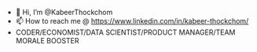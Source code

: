 - 👋 Hi, I’m @KabeerThockchom
- 📫 How to reach me @ https://www.linkedin.com/in/kabeer-thockchom/
- CODER/ECONOMIST/DATA SCIENTIST/PRODUCT MANAGER/TEAM MORALE BOOSTER
<!---
KabeerThockchom/KabeerThockchom is a ✨ special ✨ repository because its `README.md` (this file) appears on your GitHub profile.
You can click the Preview link to take a look at your changes.
--->
